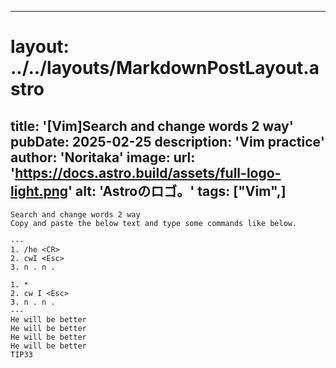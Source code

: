 
---
# layout: ../../layouts/MarkdownPostLayout.astro
title: '[Vim]Search and change words 2 way'
pubDate: 2025-02-25
description: 'Vim practice'
author: 'Noritaka'
image:
    url: 'https://docs.astro.build/assets/full-logo-light.png'
    alt: 'Astroのロゴ。'
tags: ["Vim",]
---

```
Search and change words 2 way
Copy and paste the below text and type some commands like below.

---
1. /he <CR>  
2. cwI <Esc>  
3. n . n .

1. *
2. cw I <Esc>
3. n . n .
---
He will be better 
He will be better 
He will be better 
He will be better 
TIP33
```

